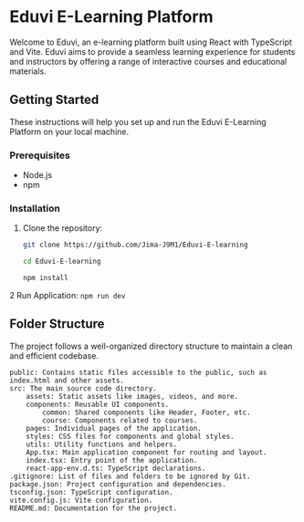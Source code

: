 # Eduvi E-Learning Platform

Welcome to Eduvi, an e-learning platform built using React with TypeScript and Vite. Eduvi aims to provide a seamless learning experience for students and instructors by offering a range of interactive courses and educational materials.

## Getting Started

These instructions will help you set up and run the Eduvi E-Learning Platform on your local machine.

### Prerequisites

- Node.js 
- npm 

### Installation

1. Clone the repository:

   ```sh
   git clone https://github.com/Jima-J9M1/Eduvi-E-learning

   cd Eduvi-E-learning

   npm install
   ```
2 Run Application:
    ```
    npm run dev
    ```

## Folder Structure
 The project follows a well-organized directory structure to maintain a clean and efficient codebase.

    public: Contains static files accessible to the public, such as index.html and other assets.
    src: The main source code directory.
        assets: Static assets like images, videos, and more.
        components: Reusable UI components.
            common: Shared components like Header, Footer, etc.
            course: Components related to courses.
        pages: Individual pages of the application.
        styles: CSS files for components and global styles.
        utils: Utility functions and helpers.
        App.tsx: Main application component for routing and layout.
        index.tsx: Entry point of the application.
        react-app-env.d.ts: TypeScript declarations.
    .gitignore: List of files and folders to be ignored by Git.
    package.json: Project configuration and dependencies.
    tsconfig.json: TypeScript configuration.
    vite.config.js: Vite configuration.
    README.md: Documentation for the project.